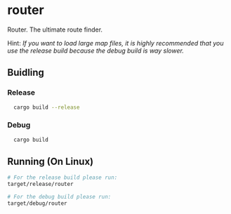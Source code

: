 # router

Router. The ultimate route finder.

Hint: *If you want to load large map files, it is highly recommended that you use the release build because the debug build is way slower.*

## Buidling
### Release
```sh
  cargo build --release
```

### Debug
```sh
  cargo build
```

## Running (On Linux)
```sh
# For the release build please run:
target/release/router

# For the debug build please run:
target/debug/router
```
